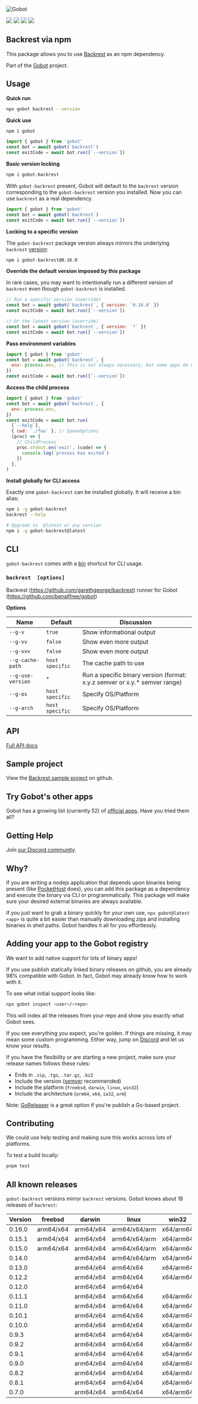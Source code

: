 ![Gobot](https://raw.githubusercontent.com/benallfree/gobot/v1.0.0-alpha.36/assets/gobot-banner-300x.png)

![](https://img.shields.io/npm/v/gobot-backrest) ![](https://img.shields.io/npm/dt/gobot-backrest) ![](https://img.shields.io/github/commit-activity/t/benallfree/gobot) ![](https://img.shields.io/github/stars/benallfree/gobot)

## Backrest via npm

This package allows you to use [Backrest](https://github.com/garethgeorge/backrest) as an npm dependency.

Part of the [Gobot](https://www.npmjs.com/package/gobot) project.

## Usage

**Quick run**

```bash
npx gobot backrest --version
```

**Quick use**

```bash
npm i gobot
```

```js
import { gobot } from 'gobot'
const bot = await gobot(`backrest`)
const exitCode = await bot.run([`--version`])
```

**Basic version locking**

```bash
npm i gobot-backrest
```

With `gobot-backrest` present, Gobot will default to the `backrest` version corresponding to the `gobot-backrest` version you installed. Now you can use `backrest` as a real dependency.

```js
import { gobot } from 'gobot'
const bot = await gobot(`backrest`)
const exitCode = await bot.run([`--version`])
```

**Locking to a specific version**

The `gobot-backrest` package version always mirrors the underlying `backrest` [version](#all-known-releases):

```bash
npm i gobot-backrest@0.16.0
```

**Override the default version imposed by this package**

In rare cases, you may want to intentionally run a different version of `backrest` even though `gobot-backrest` is installed.

```js
// Run a specific version (override)
const bot = await gobot(`backrest`, { version: `0.16.0` })
const exitCode = await bot.run([`--version`])

// Or the latest version (override)
const bot = await gobot(`backrest`, { version: `*` })
const exitCode = await bot.run([`--version`])
```

**Pass environment variables**

```js
import { gobot } from 'gobot'
const bot = await gobot(`backrest`, {
  env: process.env, // This is not always necessary, but some apps do need it
})
const exitCode = await bot.run([`--version`])
```

**Access the child process**

```js
import { gobot } from 'gobot'
const bot = await gobot(`backrest`, {
  env: process.env,
})
const exitCode = await bot.run(
  [`--help`],
  { cwd: `./foo` }, // SpawnOptions
  (proc) => {
    // ChildProcess
    proc.stdout.on('exit', (code) => {
      console.log(`process has exited`)
    })
  },
)
```

**Install globally for CLI access**

Exactly one `gobot-backrest` can be installed globally. It will receive a bin alias:

```bash
npm i -g gobot-backrest
backrest --help

# Upgrade to  @latest or any version
npm i -g gobot-backrest@latest
```

## CLI

`gobot-backrest` comes with a [bin](https://docs.npmjs.com/cli/v10/configuring-npm/package-json#bin) shortcut for CLI usage.

### `backrest  [options]`

Backrest (https://github.com/garethgeorge/backrest) runner for Gobot (https://github.com/benallfree/gobot)

**Options**

| Name              | Default         | Discussion                                                                  |
| ----------------- | --------------- | --------------------------------------------------------------------------- |
| `--g-v`           | `true`          | Show informational output                                                   |
| `--g-vv`          | `false`         | Show even more output                                                       |
| `--g-vvv`         | `false`         | Show even more output                                                       |
| `--g-cache-path`  | `host specific` | The cache path to use                                                       |
| `--g-use-version` | `*`             | Run a specific binary version (format: x.y.z semver or x.y.\* semver range) |
| `--g-os`          | `host specific` | Specify OS/Platform                                                         |
| `--g-arch`        | `host specific` | Specify OS/Platform                                                         |

## API

[Full API docs](https://github.com/benallfree/gobot/blob/v1.0.0-alpha.36/docs/readme.md)

## Sample project

View the [Backrest sample project](https://github.com/benallfree/gobot/tree/v1.0.0-alpha.36/src/apps/backrest/sample-project) on github.

## Try Gobot's other apps

Gobot has a growing list (currently 52) of [official apps](https://www.npmjs.com/package/gobot#official-gobot-apps). Have you tried them all?

## Getting Help

Join [our Discord community](https://discord.gg/977kMmFnXc).

## Why?

If you are writing a nodejs application that depends upon binaries being present (like [PocketHost](https://github.com/pockethost/pockethost) does), you can add this package as a dependency and execute the binary via CLI or programmatically. This package will make sure your desired external binaries are always available.

If you just want to grab a binary quickly for your own use, `npx gobot@latest <app>` is quite a bit easier than manually downloading zips and installing binaries in shell paths. Gobot handles it all for you effortlessly.

## Adding your app to the Gobot registry

We want to add native support for lots of binary apps!

If you use publish statically linked binary releases on github, you are already 98% compatible with Gobot. In fact, Gobot may already know how to work with it.

To see what initial support looks like:

```bash
npx gobot inspect <user>/<repo>
```

This will index all the releases from your repo and show you exactly what Gobot sees.

If you see everything you expect, you're golden. If things are missing, it may mean some custom programming. Either way, jump on [Discord](https://discord.gg/977kMmFnXc) and let us know your results.

If you have the flexibility or are starting a new project, make sure your release names follows these rules:

- Ends in `.zip`, `.tgz`, `.tar.gz`, `.bz2`
- Include the version ([semver](https://semver.org) recommended)
- Include the platform (`freebsd`, `darwin`, `linux`, `win32`)
- Include the architecture (`arm64`, `x64`, `ia32`, `arm`)

Note: [GoReleaser](https://goreleaser.com/) is a great option if you're publish a Go-based project.

## Contributing

We could use help testing and making sure this works across lots of platforms.

To test a build locally:

```bash
pnpm test
```

## All known releases

`gobot-backrest` versions mirror `backrest` versions. Gobot knows about 18 releases of `backrest`:

| Version | freebsd   | darwin    | linux         | win32     |
| ------- | --------- | --------- | ------------- | --------- |
| 0.16.0  | arm64/x64 | arm64/x64 | arm64/x64/arm | x64/arm64 |
| 0.15.1  | arm64/x64 | arm64/x64 | arm64/x64/arm | x64/arm64 |
| 0.15.0  | arm64/x64 | arm64/x64 | arm64/x64/arm | x64/arm64 |
| 0.14.0  |           | arm64/x64 | arm64/x64/arm | x64/arm64 |
| 0.13.0  |           | arm64/x64 | arm64/x64     | x64/arm64 |
| 0.12.2  |           | arm64/x64 | arm64/x64     | x64/arm64 |
| 0.12.0  |           | arm64/x64 | arm64/x64     |           |
| 0.11.1  |           | arm64/x64 | arm64/x64     | x64/arm64 |
| 0.11.0  |           | arm64/x64 | arm64/x64     | x64/arm64 |
| 0.10.1  |           | arm64/x64 | arm64/x64     | x64/arm64 |
| 0.10.0  |           | arm64/x64 | arm64/x64     | x64/arm64 |
| 0.9.3   |           | arm64/x64 | arm64/x64     | x64/arm64 |
| 0.9.2   |           | arm64/x64 | arm64/x64     | x64/arm64 |
| 0.9.1   |           | arm64/x64 | arm64/x64     | x64/arm64 |
| 0.9.0   |           | arm64/x64 | arm64/x64     | x64/arm64 |
| 0.8.2   |           | arm64/x64 | arm64/x64     | x64/arm64 |
| 0.8.1   |           | arm64/x64 | arm64/x64     | x64/arm64 |
| 0.7.0   |           | arm64/x64 | arm64/x64     | x64/arm64 |
